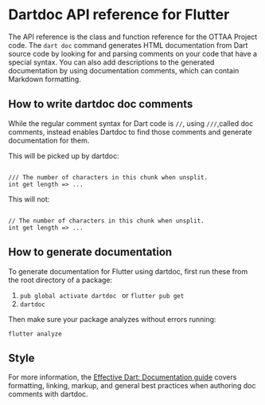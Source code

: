# Dartdoc API reference for Flutter

The API reference is the class and function reference for the OTTAA Project code. The ```dart doc``` command generates HTML documentation from Dart source code by looking for and parsing comments on your code that have a special syntax. You can also add descriptions to the generated documentation by using documentation comments, which can contain Markdown formatting.

## How to write dartdoc doc comments

While the regular comment syntax for Dart code is ```//```, using ```///```,called doc comments, instead enables Dartdoc to find those comments and generate documentation for them.

This will be picked up by dartdoc:

```[✓]

/// The number of characters in this chunk when unsplit.
int get length => ...
```

This will not:

```[x]

// The number of characters in this chunk when unsplit.
int get length => ...
```


## How to generate documentation

To generate documentation for Flutter using dartdoc, first run these from the root directory of a package:

1. ```pub global activate dartdoc ``` or ```flutter pub get```
2. ```dartdoc```

Then make sure your package analyzes without errors running:

```flutter analyze```


## Style


For more information, the [Effective Dart: Documentation guide](https://dart.dev/guides/language/effective-dart/documentation) covers formatting, linking, markup, and general best practices when authoring doc comments with dartdoc.
